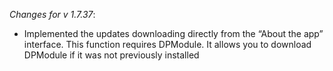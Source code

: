_Changes for v 1.7.37_:
- Implemented the updates downloading directly from the “About the app” interface. This function requires DPModule. It allows you to download DPModule if it was not previously installed
